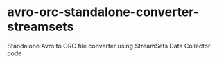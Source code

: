# avro-orc-standalone-converter-streamsets
Standalone Avro to ORC file converter using StreamSets Data Collector code

